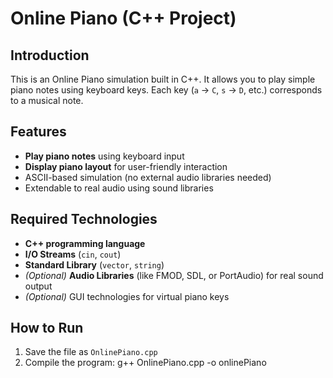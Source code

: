 # Online Piano (C++ Project)

## Introduction
This is an Online Piano simulation built in C++. It allows you to play simple piano notes using keyboard keys. Each key (`a` → `C`, `s` → `D`, etc.) corresponds to a musical note.  

## Features
- **Play piano notes** using keyboard input  
- **Display piano layout** for user-friendly interaction  
- ASCII-based simulation (no external audio libraries needed)  
- Extendable to real audio using sound libraries  

## Required Technologies
- **C++ programming language**  
- **I/O Streams** (`cin`, `cout`)  
- **Standard Library** (`vector`, `string`)  
- *(Optional)* **Audio Libraries** (like FMOD, SDL, or PortAudio) for real sound output  
- *(Optional)* GUI technologies for virtual piano keys  

## How to Run
1. Save the file as `OnlinePiano.cpp`  
2. Compile the program:   g++ OnlinePiano.cpp -o onlinePiano
